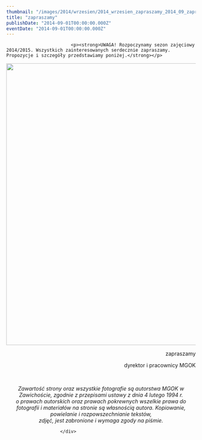 ```yaml
---
thumbnail: "/images/2014/wrzesien/2014_wrzesien_zapraszamy_2014_09_zapraszamy_oferta-zajęć-jpg.jpg"
title: "zapraszamy"
publishDate: "2014-09-01T00:00:00.000Z"
eventDate: "2014-09-01T00:00:00.000Z"
---
```


<div class="entry-content">
							
							<p><strong>UWAGA! Rozpoczynamy sezon zajęciowy 2014/2015. Wszystkich zainteresowanych serdecznie zapraszamy. Propozycje i szczegóły przedstawiamy poniżej.</strong></p>
<p><img fetchpriority="high" decoding="async" class="aligncenter size-full wp-image-2320" title="oferta zajęć jpg" src="/images/2014/wrzesien/2014_wrzesien_zapraszamy_2014_09_zapraszamy_oferta-zajęć-jpg.jpg" alt="" width="541" height="750" srcset="/images/2014/wrzesien/2014_wrzesien_zapraszamy_2014_09_zapraszamy_oferta-zajęć-jpg.jpg 541w, /images/2014/wrzesien/oferta-zajęć-jpg-216x300.jpg 216w" sizes="(max-width: 541px) 100vw, 541px"></p>
<p style="text-align: right;">zapraszamy</p>
<p style="text-align: right;">dyrektor i pracownicy MGOK</p>
<p>&nbsp;</p>
<p style="text-align: center;"><em></em><em><em>Zawartość strony oraz wszystkie fotografie są autorstwa MGOK w Zawichoście, zgodnie z przepisami ustawy z dnia 4 lutego 1994 r.<br>
o prawach autorskich oraz prawach pokrewnych wszelkie prawa do fotografii i materiałów na stronie są własnością autora. Kopiowanie, powielanie i rozpowszechnianie tekstów,<br>
zdjęć, jest zabronione i wymaga zgody na piśmie.</em></em></p>
						
						</div>

